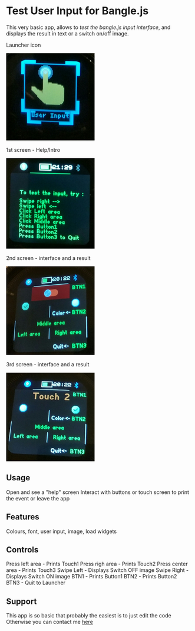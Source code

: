 # Test User Input for Bangle.js

This very basic app, allows to *test the bangle.js input interface*, and displays the result in text or a switch on/off image.


Launcher icon

![](testUserInput_ss0.png)

1st screen - Help/Intro

![](testUserInput_ss1.png)

2nd screen - interface and a result

![](testUserInput_ss2.png)

3rd screen - interface and a result

![](testUserInput_ss3.png)


## Usage

Open and see a "help" screen 
Interact with buttons or touch screen to print the event or leave the app

## Features

Colours, font, user input, image, load widgets


## Controls
Press left area - Prints Touch1
Press righ area - Prints Touch2
Press center area - Prints Touch3
Swipe Left - Displays Switch OFF image
Swipe Right - Displays Switch ON image
BTN1 - Prints Button1
BTN2 - Prints Button2
BTN3 - Quit to Launcher


## Support

This app is so basic that probably the easiest is to just edit the code 
Otherwise you can contact me [here](https://github.com/dapgo)